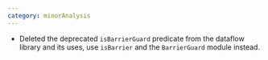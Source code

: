 ```yaml
---
category: minorAnalysis
---
```

* Deleted the deprecated `isBarrierGuard` predicate from the dataflow library and its uses, use `isBarrier` and the `BarrierGuard` module instead.
